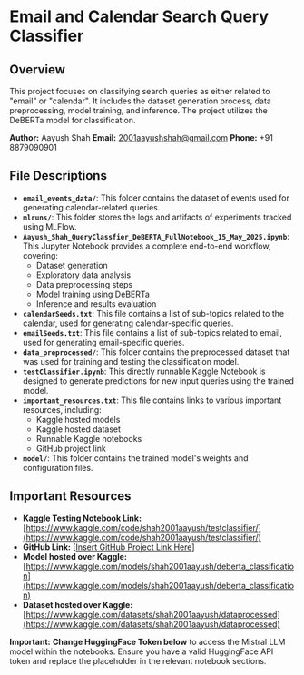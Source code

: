 # Email and Calendar Search Query Classifier

## Overview

This project focuses on classifying search queries as either related to "email" or "calendar". It includes the dataset generation process, data preprocessing, model training, and inference. The project utilizes the DeBERTa model for classification.

**Author:** Aayush Shah
**Email:** 2001aayushshah@gmail.com
**Phone:** +91 8879090901

## File Descriptions

- **`email_events_data/`**: This folder contains the dataset of events used for generating calendar-related queries.
- **`mlruns/`**: This folder stores the logs and artifacts of experiments tracked using MLFlow.
- **`Aayush_Shah_QueryClassfier_DeBERTA_FullNotebook_15_May_2025.ipynb`**: This Jupyter Notebook provides a complete end-to-end workflow, covering:
    - Dataset generation
    - Exploratory data analysis
    - Data preprocessing steps
    - Model training using DeBERTa
    - Inference and results evaluation
- **`calendarSeeds.txt`**: This file contains a list of sub-topics related to the calendar, used for generating calendar-specific queries.
- **`emailSeeds.txt`**: This file contains a list of sub-topics related to email, used for generating email-specific queries.
- **`data_preprocessed/`**: This folder contains the preprocessed dataset that was used for training and testing the classification model.
- **`testClassifier.ipynb`**: This directly runnable Kaggle Notebook is designed to generate predictions for new input queries using the trained model.
- **`important_resources.txt`**: This file contains links to various important resources, including:
    - Kaggle hosted models
    - Kaggle hosted dataset
    - Runnable Kaggle notebooks
    - GitHub project link
- **`model/`**: This folder contains the trained model's weights and configuration files.

## Important Resources

- **Kaggle Testing Notebook Link:** [https://www.kaggle.com/code/shah2001aayush/testclassifier/](https://www.kaggle.com/code/shah2001aayush/testclassifier/)
- **GitHub Link:** [[Insert GitHub Project Link Here](https://github.com/Aayushjshah/deBERTa-_query-_classifier)]
- **Model hosted over Kaggle:** [https://www.kaggle.com/models/shah2001aayush/deberta_classification](https://www.kaggle.com/models/shah2001aayush/deberta_classification)
- **Dataset hosted over Kaggle:** [https://www.kaggle.com/datasets/shah2001aayush/dataprocessed](https://www.kaggle.com/datasets/shah2001aayush/dataprocessed)

**Important:** **Change HuggingFace Token below** to access the Mistral LLM model within the notebooks. Ensure you have a valid HuggingFace API token and replace the placeholder in the relevant notebook sections.